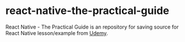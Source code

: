# react-native-the-practical-guide
React Native - The Practical Guide is an repository for saving source for React Native lesson/example from [Udemy](https://www.udemy.com/course/react-native-the-practical-guide/).
